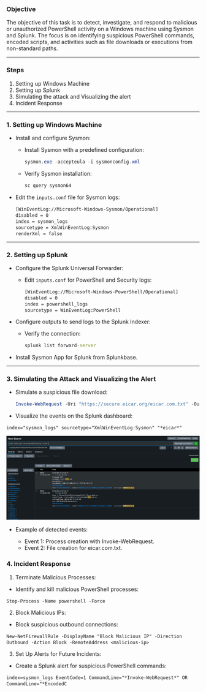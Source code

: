 ### **Objective**

The objective of this task is to detect, investigate, and respond to malicious or unauthorized PowerShell activity on a Windows machine using Sysmon and Splunk. The focus is on identifying suspicious PowerShell commands, encoded scripts, and activities such as file downloads or executions from non-standard paths.

---

### **Steps**

1. Setting up Windows Machine
2. Setting up Splunk
3. Simulating the attack and Visualizing the alert
4. Incident Response

---

### **1. Setting up Windows Machine**

- Install and configure Sysmon:

  - Install Sysmon with a predefined configuration:
    ```powershell
    sysmon.exe -accepteula -i sysmonconfig.xml
    ```
  - Verify Sysmon installation:
    ```cmd
    sc query sysmon64
    ```

- Edit the `inputs.conf` file for Sysmon logs:

  ```plaintext
  [WinEventLog://Microsoft-Windows-Sysmon/Operational]
  disabled = 0
  index = sysmon_logs
  sourcetype = XmlWinEventLog:Sysmon
  renderXml = false

  ```

---

### **2. Setting up Splunk**

- Configure the Splunk Universal Forwarder:

  - Edit `inputs.conf` for PowerShell and Security logs:
    ```plaintext
    [WinEventLog://Microsoft-Windows-PowerShell/Operational]
    disabled = 0
    index = powershell_logs
    sourcetype = WinEventLog:PowerShell
    ```

- Configure outputs to send logs to the Splunk Indexer:

  - Verify the connection:
    ```cmd
    splunk list forward-server
    ```

- Install Sysmon App for Splunk from Splunkbase.

---

### **3. Simulating the Attack and Visualizing the Alert**

- Simulate a suspicious file download:
  ```powershell
  Invoke-WebRequest -Uri "https://secure.eicar.org/eicar.com.txt" -OutFile "$env:USERPROFILE\Downloads\eicar.com.txt"
  ```
- Visualize the events on the Splunk dashboard:

```
index="sysmon_logs" sourcetype="XmlWinEventLog:Sysmon" "*eicar*"
```

![Splunk](/Splunk_Windows/assets/08.png)

- Example of detected events:

  - Event 1: Process creation with Invoke-WebRequest.
  - Event 2: File creation for eicar.com.txt.

### 4. Incident Response

1. Terminate Malicious Processes:

- Identify and kill malicious PowerShell processes:

```
Stop-Process -Name powershell -Force
```

2. Block Malicious IPs:

- Block suspicious outbound connections:

```
New-NetFirewallRule -DisplayName "Block Malicious IP" -Direction Outbound -Action Block -RemoteAddress <malicious-ip>
```

3. Set Up Alerts for Future Incidents:

- Create a Splunk alert for suspicious PowerShell commands:

```
index=sysmon_logs EventCode=1 CommandLine="*Invoke-WebRequest*" OR CommandLine="*EncodedC
```

